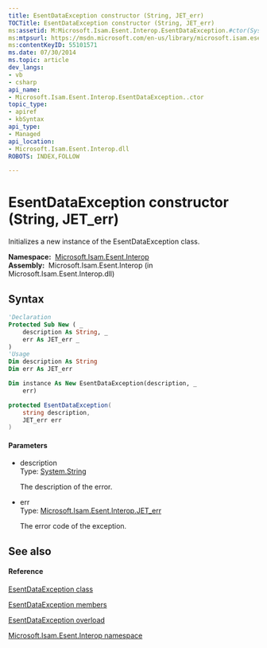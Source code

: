 ```yaml
---
title: EsentDataException constructor (String, JET_err)
TOCTitle: EsentDataException constructor (String, JET_err)
ms:assetid: M:Microsoft.Isam.Esent.Interop.EsentDataException.#ctor(System.String,Microsoft.Isam.Esent.Interop.JET_err)
ms:mtpsurl: https://msdn.microsoft.com/en-us/library/microsoft.isam.esent.interop.esentdataexception.esentdataexception(v=EXCHG.10)
ms:contentKeyID: 55101571
ms.date: 07/30/2014
ms.topic: article
dev_langs:
- vb
- csharp
api_name: 
- Microsoft.Isam.Esent.Interop.EsentDataException..ctor
topic_type: 
- apiref
- kbSyntax
api_type: 
- Managed
api_location: 
- Microsoft.Isam.Esent.Interop.dll
ROBOTS: INDEX,FOLLOW

---
```


# EsentDataException constructor (String, JET_err)

Initializes a new instance of the EsentDataException class.

**Namespace:**  [Microsoft.Isam.Esent.Interop](hh596136\(v=exchg.10\).md)  
**Assembly:**  Microsoft.Isam.Esent.Interop (in Microsoft.Isam.Esent.Interop.dll)

## Syntax

``` vb
'Declaration
Protected Sub New ( _
    description As String, _
    err As JET_err _
)
'Usage
Dim description As String
Dim err As JET_err

Dim instance As New EsentDataException(description, _
    err)
```

``` csharp
protected EsentDataException(
    string description,
    JET_err err
)
```

#### Parameters

  - description  
    Type: [System.String](https://docs.microsoft.com/dotnet/api/system.string?redirectedfrom=MSDN)  
    
    The description of the error.

<!-- end list -->

  - err  
    Type: [Microsoft.Isam.Esent.Interop.JET_err](hh564840\(v=exchg.10\).md)  
    
    The error code of the exception.

## See also

#### Reference

[EsentDataException class](dn334392\(v=exchg.10\).md)

[EsentDataException members](dn274228\(v=exchg.10\).md)

[EsentDataException overload](dn334391\(v=exchg.10\).md)

[Microsoft.Isam.Esent.Interop namespace](hh596136\(v=exchg.10\).md)

